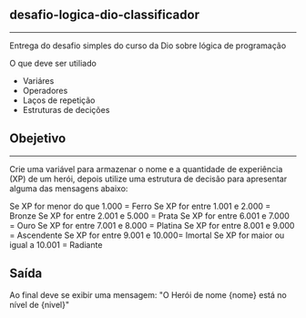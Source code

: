 ## desafio-logica-dio-classificador ##
---
Entrega do desafio simples do curso da Dio sobre lógica de programação

  O que deve ser utiliado

* Variáres
* Operadores
* Laços de repetição
* Estruturas de decições

## Obejetivo ##
---
Crie uma variável para armazenar o nome e a quantidade de experiência (XP) de um herói, depois utilize uma estrutura de decisão para apresentar alguma das mensagens abaixo:

Se XP for menor do que 1.000 = Ferro Se XP for entre 1.001 e 2.000 = Bronze Se XP for entre 2.001 e 5.000 = Prata Se XP for entre 6.001 e 7.000 = Ouro Se XP for entre 7.001 e 8.000 = Platina Se XP for entre 8.001 e 9.000 = Ascendente Se XP for entre 9.001 e 10.000= Imortal Se XP for maior ou igual a 10.001 = Radiante

## Saída ##

Ao final deve se exibir uma mensagem: "O Herói de nome {nome} está no nível de {nivel}"
 
